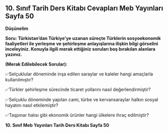## 10. Sınıf Tarih Ders Kitabı Cevapları Meb Yayınları Sayfa 50

**Düşünelim**

**Soru: Türkistan’dan Türkiye’ye uzanan süreçte Türklerin sosyoekonomik faaliyetleri ile yerleşme ve şehirleşme anlayışlarına ilişkin bilgi görselini inceleyiniz. Konuyla ilgili merak ettiğiniz soruları boş bırakılan alanlara yazınız.**

**(Merak Edilebilecek Sorular):**

✅Selçuklular döneminde inşa edilen saraylar ve kaleler hangi amaçlarla kullanılmıştır?

✅Türkler şehirleşme sürecinde ticaret yollarını nasıl değerlendirmiştir?

✅Selçuklu döneminde yapılan cami, türbe ve kervansaraylar halkın sosyal hayatını nasıl etkilemiştir?

✅Taşpınar halısı gibi ekonomik ürünler hangi ülkelere ihraç edilmiştir?

**10. Sınıf Meb Yayınları Tarih Ders Kitabı Sayfa 50**